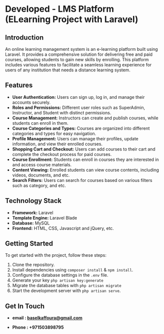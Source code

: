 # Developed  -  LMS Platform (ELearning Project with Laravel)


## Introduction

An online learning management system is an e-learning platform built using Laravel. It provides a comprehensive solution for delivering free and paid courses, allowing students to gain new skills by enrolling. This platform includes various features to facilitate a seamless learning experience for users of any institution that needs a distance learning system.


## Features

-   **User Authentication:** Users can sign up, log in, and manage their accounts securely.
-   **Roles and Permissions:** Different user roles such as SuperAdmin, Instructor, and Student with distinct permissions.
-   **Course Management:** Instructors can create and publish courses, while students can enroll in them.
-   **Course Categories and Types:** Courses are organized into different categories and types for easy navigation.
-   **Profile Management:** Users can manage their profiles, update information, and view their enrolled courses.
-   **Shopping Cart and Checkout:** Users can add courses to their cart and complete the checkout process for paid courses.
-   **Course Enrollment:** Students can enroll in courses they are interested in and access course materials.
-   **Content Viewing:** Enrolled students can view course contents, including videos, documents, and etc.
-   **Search Filters:** Users can search for courses based on various filters such as category, and etc.


## Technology Stack

-   **Framework:** Laravel
-   **Template Engine:** Laravel Blade
-   **Database:** MySQL
-   **Frontend:** HTML, CSS, Javascript and jQuery, etc.


## Getting Started

To get started with the project, follow these steps:

1. Clone the repository.
2. Install dependencies using `composer install` & `npm install`.
3. Configure the database settings in the `.env` file.
4. Generate your key `php artisan key:generate`
5. Migrate the database tables with `php artisan migrate`
6. Start the development server with `php artisan serve`.


## Get In Touch

- **email : baselkaffoura@gmail.com**

- **Phone : +971503898795**